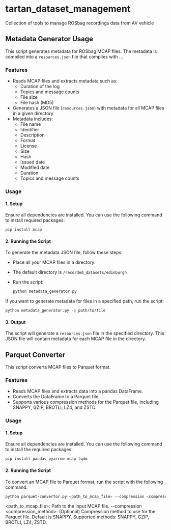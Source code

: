 # tartan_dataset_management
Collection of tools to manage ROSbag recordings data from AV vehicle

## Metadata Generator Usage

This script generates metadata for ROSbag MCAP files. The metadata is compiled into a `resources.json` file that complies with ...

### Features
- Reads MCAP files and extracts metadata such as:
  - Duration of the log
  - Topics and message counts
  - File size
  - File hash (MD5)
- Generates a JSON file (`resources.json`) with metadata for all MCAP files in a given directory.
- Metadata includes:
  - File name
  - Identifier
  - Description
  - Format
  - License
  - Size
  - Hash
  - Issued date
  - Modified date
  - Duration
  - Topics and message counts

### Usage

#### 1. Setup

Ensure all dependencies are installed. You can use the following command to install required packages:

```bash
pip install mcap
```

#### 2. Running the Script

To generate the metadata JSON file, follow these steps:

- Place all your MCAP files in a directory.
- The default directory is `/recorded_datasets/edinburgh`
- Run the script:

  ```bash
  python metadata_generator.py
  ```

If you want to generate metadata for files in a specified path, run the script:

```bash
python metadata_generator.py -p path/to/file
```

#### 3. Output

The script will generate a `resources.json` file in the specified directory. This JSON file will contain metadata for each MCAP file in the directory.


## Parquet Converter

This script converts MCAP files to Parquet format.

### Features

- Reads MCAP files and extracts data into a pandas DataFrame.
- Converts the DataFrame to a Parquet file.
- Supports various compression methods for the Parquet file, including SNAPPY, GZIP, BROTLI, LZ4, and ZSTD.

### Usage

#### 1. Setup

Ensure all dependencies are installed. You can use the following command to install the required packages:

```bash
pip install pandas pyarrow mcap tqdm
```
#### 2. Running the Script

To convert an MCAP file to Parquet format, run the script with the following command:

```bash
python parquet-convertor.py <path_to_mcap_file> --compression <compression_method>
```
<path_to_mcap_file>: Path to the input MCAP file.
--compression <compression_method>: (Optional) Compression method to use for the Parquet file. Default is SNAPPY. Supported methods: SNAPPY, GZIP, BROTLI, LZ4, ZSTD.


